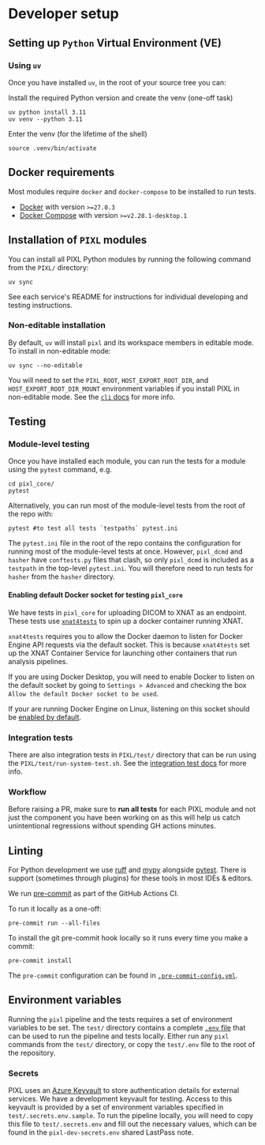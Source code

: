 # Developer setup

## Setting up `Python` Virtual Environment (VE)

### Using `uv`
Once you have installed `uv`, in the root of your source tree you can:

Install the required Python version and create the venv (one-off task)
```
uv python install 3.11
uv venv --python 3.11
```
Enter the venv (for the lifetime of the shell)
```
source .venv/bin/activate
```

## Docker requirements 
Most modules require `docker` and `docker-compose` to be installed to run tests.
* [Docker](https://docs.docker.com/get-docker/) with version `>=27.0.3`
* [Docker Compose](https://docs.docker.com/compose/install/#installation-scenarios) with version `>=v2.28.1-desktop.1`

## Installation of `PIXL` modules

You can install all PIXL Python modules by running the following command from the `PIXL/` directory:

```shell
uv sync
```

See each service's README for instructions for individual developing and testing instructions.

### Non-editable installation

By default, `uv` will install `pixl` and its workspace members in editable mode. To install in non-editable mode:

```shell
uv sync --no-editable
```

You will need to set the `PIXL_ROOT`, `HOST_EXPORT_ROOT_DIR`, and `HOST_EXPORT_ROOT_DIR_MOUNT` environment
variables if you install PIXL in non-editable mode. See the [`cli` docs](../../cli/README.md#host-directories)
for more info.

## Testing

### Module-level testing

Once you have installed each module, you can run the tests for a module using the `pytest` command, e.g.

```shell
cd pixl_core/
pytest
```

Alternatively, you can run most of the module-level tests from the root of the repo with:

```shell
pytest #to test all tests `testpaths` pytest.ini
```

The `pytest.ini` file in the root of the repo contains the configuration for running most of the module-level tests at once.
However, `pixl_dcmd` and `hasher` have `conftests.py` files that clash, so only `pixl_dcmd` is included as a `testpath` in the
top-level `pytest.ini`. You will therefore need to run tests for `hasher` from the `hasher` directory.


#### Enabling default Docker socket for testing `pixl_core`

We have tests in `pixl_core` for uploading DICOM to XNAT as an endpoint. These tests use
[`xnat4tests`](https://github.com/Australian-Imaging-Service/xnat4tests) to spin up a docker container running XNAT.

`xnat4tests` requires you to allow the Docker daemon to listen for Docker Engine API requests via the default
socket. This is because `xnat4tests` set up the XNAT Container Service for launching other containers that run
analysis pipelines.

If you are using Docker Desktop, you will need to enable Docker to listen on the default socket by going to
`Settings > Advanced` and checking the box `Allow the default Docker socket to be used`.

If your are running Docker Engine on Linux, listening on this socket should be
[enabled by default](https://docs.docker.com/reference/cli/dockerd/#daemon-socket-option).


### Integration tests

There are also integration tests in `PIXL/test/` directory that can be run using the `PIXL/test/run-system-test.sh`. See the
[integration test docs](test/README.md) for more info.


### Workflow

Before raising a PR, make sure to **run all tests** for each PIXL module
and not just the component you have been working on as this will help us catch unintentional regressions without spending GH actions minutes.


## Linting

For Python development we use [ruff](https://docs.astral.sh/ruff/) and [mypy](https://mypy.readthedocs.io/)
alongside [pytest](https://www.pytest.org/).
There is support (sometimes through plugins) for these tools in most IDEs & editors.


We run [pre-commit](https://pre-commit.com/) as part of the GitHub Actions CI.

To run it locally as a one-off:
```shell
pre-commit run --all-files
```

To install the git pre-commit hook locally so it runs every time you make a commit:
```shell
pre-commit install
```

The `pre-commit` configuration can be found in [`.pre-commit-config.yml`](../../.pre-commit-config.yaml).


## Environment variables

Running the `pixl` pipeline and the tests requires a set of environment variables to be set. The `test/`
directory contains a complete [`.env` file](../../test/.env) that can be used to run the pipeline and tests locally.
Either run any `pixl` commands from the `test/` directory, or copy the `test/.env` file to the root of the repository.

### Secrets

PIXL uses an [Azure Keyvault](../../README.md#project-secrets) to store authentication details for
external services. We have a development keyvault for testing. Access to this keyvault is provided
by a set of environment variables specified in `test/.secrets.env.sample`.
To run the pipeline locally, you will need to copy this file to `test/.secrets.env` and fill out
the necessary values, which can be found in the `pixl-dev-secrets.env` shared LastPass note.
